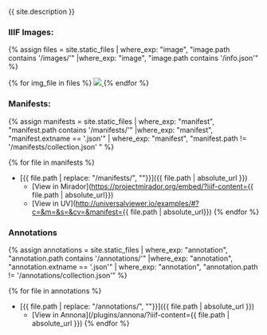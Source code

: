 {{ site.description }}

### IIIF Images:

<script
			  src="https://code.jquery.com/jquery-3.5.1.min.js"
			  integrity="sha256-9/aliU8dGd2tb6OSsuzixeV4y/faTqgFtohetphbbj0="
			  crossorigin="anonymous"></script>
<link rel="stylesheet" href="plugins/justified/justifiedGallery.min.css" />
<script src="plugins/justified/jquery.justifiedGallery.min.js"></script>

{% assign files = site.static_files | where_exp: "image", "image.path contains '/images/'" |where_exp: "image", "image.path contains '/info.json'"   %}
<div id="gallery">
    {% for img_file in files %}
        <a href="plugins/osd/?iiif-content={{img_file.path | absolute_url}}">
            <img src="{{ img_file.path | replace: "info.json", "full/400,/0/default.jpg" }} " />
        </a>
    {% endfor %}
</div>

<script>
    $("#gallery").justifiedGallery();
</script>


### Manifests:
{% assign manifests = site.static_files | where_exp: "manifest", "manifest.path contains '/manifests/'"  |where_exp: "manifest", "manifest.extname == '.json'" | where_exp: "manifest", "manifest.path != '/manifests/collection.json' " %}

{% for file in manifests %}
 * [{{ file.path | replace: "/manifests/", ""}}]({{ file.path | absolute_url }}) 
    * [View in Mirador](https://projectmirador.org/embed/?iiif-content={{ file.path | absolute_url}})
    * [View in UV](http://universalviewer.io/examples/#?c=&m=&s=&cv=&manifest={{ file.path | absolute_url}})
{% endfor %}

### Annotations

{% assign annotations = site.static_files | where_exp: "annotation", "annotation.path contains '/annotations/'"  |where_exp: "annotation", "annotation.extname == '.json'"  | where_exp: "annotation", "annotation.path != '/annotations/collection.json'" %}

{% for file in annotations %}
 * [{{ file.path | replace: "/annotations/", ""}}]({{ file.path | absolute_url }})
    * [View in Annona](/plugins/annona/?iiif-content={{ file.path | absolute_url }})
{% endfor %}


